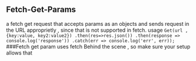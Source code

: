 ## Fetch-Get-Params
a fetch get request that accepts params as an objects and sends request in the URL approprietly , since that is not supported in fetch.
usage
`
Get(url , {key:value, key2:value2})
  .then(res=>res.json())
   .then(response => console.log('response'))
   .catch(err => console.log('err', err));
`
###Fetch get param uses fetch Behind the scene , so make sure your setup allows that
